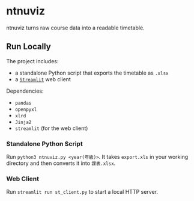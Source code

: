 # ntnuviz

ntnuviz turns raw course data into a readable timetable.

## Run Locally

The project includes:

- a standalone Python script that exports the timetable as `.xlsx`
- a [`Streamlit`](https://streamlit.io) web client

Dependencies:

- `pandas`
- `openpyxl`
- `xlrd`
- `Jinja2`
- `streamlit` (for the web client)

### Standalone Python Script

Run `python3 ntnuviz.py <year(年級)>`. It takes `export.xls` in your working directory and then converts it into `課表.xlsx`.

### Web Client

Run `streamlit run st_client.py` to start a local HTTP server.

